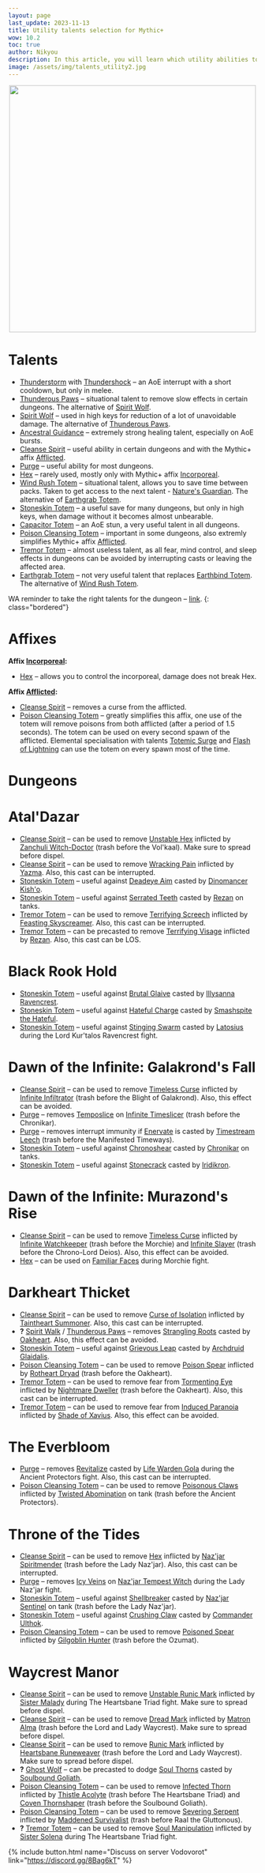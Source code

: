 ```yaml
---
layout: page
last_update: 2023-11-13
title: Utility talents selection for Mythic+
wow: 10.2
toc: true
author: Nikyou
description: In this article, you will learn which utility abilities to choose from the class talent tree for different dungeons.
image: /assets/img/talents_utility2.jpg
---
```


<p align="center">
<img src="/assets/img/talents_utility2.jpg" width=500x>
</p>

# Talents

* [Thunderstorm](https://www.wowhead.com/spell=51490) with [Thundershock](https://www.wowhead.com/spell=378779) – an AoE interrupt with a short cooldown, but only in melee.
* [Thunderous Paws](https://www.wowhead.com/spell=378075) – situational talent to remove slow effects in certain dungeons. The alternative of [Spirit Wolf](https://www.wowhead.com/spell=260878).
* [Spirit Wolf](https://www.wowhead.com/spell=260878) – used in high keys for reduction of a lot of unavoidable damage. The alternative of [Thunderous Paws](https://www.wowhead.com/spell=378075).
* [Ancestral Guidance](https://www.wowhead.com/spell=108281) – extremely strong healing talent, especially on AoE bursts.
* [Cleanse Spirit](https://www.wowhead.com/spell=51886) – useful ability in certain dungeons and with the Mythic+ affix [Afflicted](https://www.wowhead.com/affix=135).
* [Purge](https://www.wowhead.com/spell=370/) – useful ability for most dungeons.
* [Hex](https://www.wowhead.com/spell=51514) – rarely used, mostly only with Mythic+ affix [Incorporeal](https://www.wowhead.com/affix=136).
* [Wind Rush Totem](https://www.wowhead.com/spell=192077) – situational talent, allows you to save time between packs. Taken to get access to the next talent - [Nature's Guardian](https://www.wowhead.com/spell=30884/). The alternative of [Earthgrab Totem](https://www.wowhead.com/spell=51485).
* [Stoneskin Totem](https://wowhead.com/spell=383017) – a useful save for many dungeons, but only in high keys, when damage without it becomes almost unbearable.
* [Capacitor Totem](https://www.wowhead.com/spell=192058) – an AoE stun, a very useful talent in all dungeons.
* [Poison Cleansing Totem](https://www.wowhead.com/spell=383013) – important in some dungeons, also extremly simplifies Mythic+ affix [Afflicted](https://www.wowhead.com/affix=135).
* [Tremor Totem](https://www.wowhead.com/spell=8143) – almost useless talent, as all fear, mind control, and sleep effects in dungeons can be avoided by interrupting casts or leaving the affected area.
* [Earthgrab Totem](https://www.wowhead.com/spell=51485) – not very useful talent that replaces [Earthbind Totem](https://www.wowhead.com/spell=2484). The alternative of [Wind Rush Totem](https://www.wowhead.com/spell=192077).

WA reminder to take the right talents for the dungeon – [link](https://wago.io/_qSTC-Aew).
{: class="bordered"}

# Affixes

**Affix [Incorporeal](https://www.wowhead.com/affix=136):**
* [Hex](https://www.wowhead.com/spell=51514) – allows you to control the incorporeal, damage does not break Hex.

**Affix [Afflicted](https://www.wowhead.com/affix=135):**
* [Cleanse Spirit](https://www.wowhead.com/spell=51886) – removes a curse from the afflicted.
* [Poison Cleansing Totem](https://www.wowhead.com/spell=383013) – greatly simplifies this affix, one use of the totem will remove poisons from both afflicted (after a period of 1.5 seconds). The totem can be used on every second spawn of the afflicted. Elemental specialisation with talents [Totemic Surge](https://www.wowhead.com/spell=381867) and [Flash of Lightning](https://www.wowhead.com/spell=381936) can use the totem on every spawn most of the time.

# Dungeons

# Atal'Dazar

* [Cleanse Spirit](https://www.wowhead.com/spell=51886) –  can be used to remove [Unstable Hex](https://www.wowhead.com/spell=252781) inflicted by [Zanchuli Witch-Doctor](https://www.wowhead.com/npc=122969) (trash before the Vol'kaal). Make sure to spread before dispel.
* [Cleanse Spirit](https://www.wowhead.com/spell=51886) –  can be used to remove [Wracking Pain](https://www.wowhead.com/spell=250096) inflicted by [Yazma](https://www.wowhead.com/npc=129412). Also, this cast can be interrupted.
* [Stoneskin Totem](https://wowhead.com/spell=383017) – useful against [Deadeye Aim](https://www.wowhead.com/spell=256846) casted by [Dinomancer Kish'o](https://www.wowhead.com/npc=129553).
* [Stoneskin Totem](https://wowhead.com/spell=383017) – useful against [Serrated Teeth](https://www.wowhead.com/spell=255434) casted by [Rezan](https://www.wowhead.com/npc=143577) on tanks.
* [Tremor Totem](https://www.wowhead.com/spell=8143) – can be used to remove [Terrifying Screech](https://www.wowhead.com/spell=255041) inflicted by [Feasting Skyscreamer](https://www.wowhead.com/npc=128434). Also, this cast can be interrupted.
* [Tremor Totem](https://www.wowhead.com/spell=8143) – can be precasted to remove [Terrifying Visage](https://www.wowhead.com/spell=255371) inflicted by [Rezan](https://www.wowhead.com/npc=143577). Also, this cast can be LOS.

# Black Rook Hold

* [Stoneskin Totem](https://wowhead.com/spell=383017) – useful against [Brutal Glaive](https://www.wowhead.com/spell=197546) casted by [Illysanna Ravencrest](https://www.wowhead.com/npc=98696).
* [Stoneskin Totem](https://wowhead.com/spell=383017) – useful against [Hateful Charge](https://www.wowhead.com/spell=224188) casted by [Smashspite the Hateful](https://www.wowhead.com/npc=98949).
* [Stoneskin Totem](https://wowhead.com/spell=383017) – useful against [Stinging Swarm](https://www.wowhead.com/spell=201733) casted by [Latosius](https://www.wowhead.com/npc=98970) during the Lord Kur'talos Ravencrest fight.

# Dawn of the Infinite: Galakrond's Fall

* [Cleanse Spirit](https://www.wowhead.com/spell=51886) –  can be used to remove [Timeless Curse](https://www.wowhead.com/spell=413618) inflicted by [Infinite Infiltrator](https://www.wowhead.com/npc=206214) (trash before the Blight of Galakrond). Also, this effect can be avoided.
* [Purge](https://www.wowhead.com/spell=370) – removes [Temposlice](https://www.wowhead.com/spell=412012) on [Infinite Timeslicer](https://www.wowhead.com/npc=205408) (trash before the Chronikar).
* [Purge](https://www.wowhead.com/spell=370) – removes interrupt immunity if [Enervate](https://www.wowhead.com/spell=415437) is casted by [Timestream Leech](https://www.wowhead.com/npc=206066) (trash before the Manifested Timeways).
* [Stoneskin Totem](https://wowhead.com/spell=383017) – useful against [Chronoshear](https://www.wowhead.com/spell=413013) casted by [Chronikar](https://www.wowhead.com/npc=198995) on tanks.
* [Stoneskin Totem](https://wowhead.com/spell=383017) – useful against [Stonecrack](https://www.wowhead.com/spell=414552) casted by [Iridikron](https://www.wowhead.com/npc=194907).

# Dawn of the Infinite: Murazond's Rise

* [Cleanse Spirit](https://www.wowhead.com/spell=51886) –  can be used to remove [Timeless Curse](https://www.wowhead.com/spell=413618) inflicted by [Infinite Watchkeeper](https://www.wowhead.com/npc=207177) (trash before the Morchie) and [Infinite Slayer](https://www.wowhead.com/npc=208440) (trash before the Chrono-Lord Deios). Also, this effect can be avoided.
* [Hex](https://www.wowhead.com/spell=51514) – can be used on [Familiar Faces](https://www.wowhead.com/spell=405279) during Morchie fight.

# Darkheart Thicket

* [Cleanse Spirit](https://www.wowhead.com/spell=51886) –  can be used to remove [Curse of Isolation](https://www.wowhead.com/spell=201839) inflicted by [Taintheart Summoner](https://www.wowhead.com/npc=99366). Also, this cast can be interrupted.
* **?** [Spirit Walk](https://www.wowhead.com/spell=58875) / [Thunderous Paws](https://www.wowhead.com/spell=378075) – removes [Strangling Roots](https://www.wowhead.com/spell=199063) casted by [Oakheart](https://www.wowhead.com/npc=103344). Also, this effect can be avoided.
* [Stoneskin Totem](https://wowhead.com/spell=383017) – useful against [Grievous Leap](https://www.wowhead.com/spell=196348) casted by [Archdruid Glaidalis](https://www.wowhead.com/npc=96512).
* [Poison Cleansing Totem](https://www.wowhead.com/spell=383013) –  can be used to remove [Poison Spear](https://www.wowhead.com/spell=198904) inflicted by [Rotheart Dryad](https://www.wowhead.com/npc=99358) (trash before the Oakheart).
* [Tremor Totem](https://www.wowhead.com/spell=8143) – can be used to remove fear from [Tormenting Eye](https://www.wowhead.com/spell=204243) inflicted by [Nightmare Dweller](https://www.wowhead.com/npc=101991) (trash before the Oakheart). Also, this cast can be interrupted.
* [Tremor Totem](https://www.wowhead.com/spell=8143) – can be used to remove fear from [Induced Paranoia](https://www.wowhead.com/spell=200359) inflicted by [Shade of Xavius](https://www.wowhead.com/npc=99192). Also, this effect can be avoided.

# The Everbloom

* [Purge](https://www.wowhead.com/spell=370) – removes [Revitalize](https://www.wowhead.com/spell=168082) casted by [Life Warden Gola](https://www.wowhead.com/npc=83892) during the Ancient Protectors fight. Also, this cast can be interrupted.
* [Poison Cleansing Totem](https://www.wowhead.com/spell=383013) –  can be used to remove [Poisonous Claws](https://www.wowhead.com/spell=169658) inflicted by [Twisted Abomination](https://www.wowhead.com/npc=84767) on tank (trash before the Ancient Protectors).

# Throne of the Tides

* [Cleanse Spirit](https://www.wowhead.com/spell=51886) –  can be used to remove [Hex](https://www.wowhead.com/spell=76820) inflicted by [Naz'jar Spiritmender](https://www.wowhead.com/npc=41096) (trash before the Lady Naz'jar). Also, this cast can be interrupted.
* [Purge](https://www.wowhead.com/spell=370) – removes [Icy Veins](https://www.wowhead.com/spell=428329) on [Naz'jar Tempest Witch](https://www.wowhead.com/npc=44404) during the Lady Naz'jar fight.
* [Stoneskin Totem](https://wowhead.com/spell=383017) – useful against [Shellbreaker](https://www.wowhead.com/spell=426741) casted by [Naz'jar Sentinel](https://www.wowhead.com/npc=40577) on tank (trash before the Lady Naz'jar).
* [Stoneskin Totem](https://wowhead.com/spell=383017) – useful against [Crushing Claw](https://www.wowhead.com/spell=427670) casted by [Commander Ulthok](https://www.wowhead.com/npc=40765).
* [Poison Cleansing Totem](https://www.wowhead.com/spell=383013) –  can be used to remove [Poisoned Spear](https://www.wowhead.com/spell=76516) inflicted by [Gilgoblin Hunter](https://www.wowhead.com/npc=40935) (trash before the Ozumat).

# Waycrest Manor

* [Cleanse Spirit](https://www.wowhead.com/spell=51886) –  can be used to remove [Unstable Runic Mark](https://www.wowhead.com/spell=260703) inflicted by [Sister Malady](https://www.wowhead.com/npc=131823) during The Heartsbane Triad fight. Make sure to spread before dispel.
* [Cleanse Spirit](https://www.wowhead.com/spell=51886) –  can be used to remove [Dread Mark](https://www.wowhead.com/spell=265880) inflicted by [Matron Alma](https://www.wowhead.com/npc=135365) (trash before the Lord and Lady Waycrest). Make sure to spread before dispel.
* [Cleanse Spirit](https://www.wowhead.com/spell=51886) –  can be used to remove [Runic Mark](https://www.wowhead.com/spell=264104) inflicted by [Heartsbane Runeweaver](https://www.wowhead.com/npc=131677) (trash before the Lord and Lady Waycrest). Make sure to spread before dispel.
* **?** [Ghost Wolf](https://www.wowhead.com/spell=2645) – can be precasted to dodge [Soul Thorns](https://www.wowhead.com/spell=260551) casted by [Soulbound Goliath](https://www.wowhead.com/npc=131667).
* [Poison Cleansing Totem](https://www.wowhead.com/spell=383013) –  can be used to remove [Infected Thorn](https://www.wowhead.com/spell=264050) inflicted by [Thistle Acolyte](https://www.wowhead.com/npc=135474) (trash before The Heartsbane Triad) and [Coven Thornshaper](https://www.wowhead.com/npc=131666) (trash before the Soulbound Goliath).
* [Poison Cleansing Totem](https://www.wowhead.com/spell=383013) –  can be used to remove [Severing Serpent](https://www.wowhead.com/spell=264520) inflicted by [Maddened Survivalist](https://www.wowhead.com/npc=131850) (trash before Raal the Gluttonous).
* **?** [Tremor Totem](https://www.wowhead.com/spell=8143) – can be used to remove [Soul Manipulation](https://www.wowhead.com/spell=260907) inflicted by [Sister Solena](https://www.wowhead.com/npc=131824) during The Heartsbane Triad fight.


<p></p>

{% include button.html name="Discuss on server Vodovorot" link="https://discord.gg/8Bag6kT" %}

<p></p>
